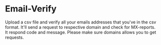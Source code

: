 # Email-Verify
Upload a csv file and verify all your emails addresses that you've in the csv format. It'll send a request to respective domain and check for MX-reports. It respond code and message. Please make sure domains allows you to get requests.
